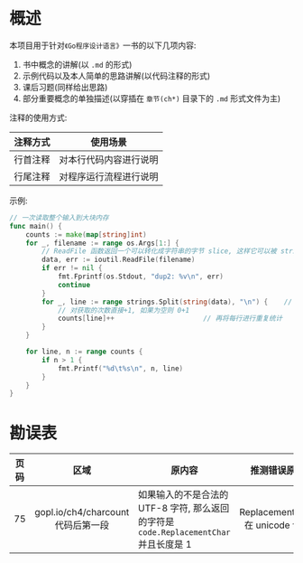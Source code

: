 # 概述
本项目用于针对`《Go程序设计语言》`一书的以下几项内容:
1. 书中概念的讲解(以 `.md` 的形式)
2. 示例代码以及本人简单的思路讲解(以代码注释的形式)
3. 课后习题(同样给出思路)
4. 部分重要概念的单独描述(以穿插在 `章节(ch*)` 目录下的 `.md` 形式文件为主)

注释的使用方式:

| 注释方式 | 使用场景 |
| :-: | :-: |
| 行首注释 | 对本行代码内容进行说明 |
| 行尾注释 | 对程序运行流程进行说明 |

示例:

```go
// 一次读取整个输入到大块内存
func main() {
    counts := make(map[string]int)
    for _, filename := range os.Args[1:] {
        // ReadFile 函数返回一个可以转化成字符串的字节 slice, 这样它可以被 strings.Split 分割
        data, err := ioutil.ReadFile(filename)							// 读取文件内容
        if err != nil {
            fmt.Fprintf(os.Stdout, "dup2: %v\n", err)
            continue
        }
        for _, line := range strings.Split(string(data), "\n") {	// strings.Split 将文件中读到的内容以"换行符"进行分割
            // 对获取的次数直接+1, 如果为空则 0+1
            counts[line]++						// 再将每行进行重复统计
        }
    }

    for line, n := range counts {
        if n > 1 {
            fmt.Printf("%d\t%s\n", n, line)
        }
    }
}
```

# 勘误表
| 页码 | 区域 | 原内容 | 推测错误原因 | 推测正确内容 |
| :-: | :-: | --- | :-: | --- |
| 75 | gopl.io/ch4/charcount 代码后第一段 | 如果输入的不是合法的 UTF-8 字符, 那么返回的字符是 `code.ReplacementChar` 并且长度是 1 | ReplacementChar 在 unicode 包下 | ` unicode.ReplacementChar` |